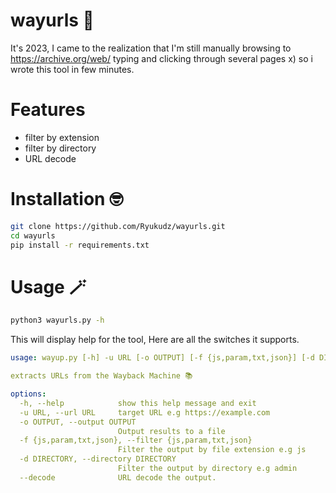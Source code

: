 # wayurls 🔗
It's 2023, I came to the realization that I'm still manually browsing to https://archive.org/web/ typing and clicking through several pages x) so i wrote this tool in few minutes.

# Features
- filter by extension
- filter by directory
- URL decode
# Installation 🤓
```sh
git clone https://github.com/Ryukudz/wayurls.git
cd wayurls
pip install -r requirements.txt
```
# Usage 🪄
```sh
python3 wayurls.py -h
```
This will display help for the tool, Here are all the switches it supports.
```yaml
usage: wayup.py [-h] -u URL [-o OUTPUT] [-f {js,param,txt,json}] [-d DIRECTORY] [--decode]

extracts URLs from the Wayback Machine 📚

options:
  -h, --help            show this help message and exit
  -u URL, --url URL     target URL e.g https://example.com
  -o OUTPUT, --output OUTPUT
                        Output results to a file
  -f {js,param,txt,json}, --filter {js,param,txt,json}
                        Filter the output by file extension e.g js
  -d DIRECTORY, --directory DIRECTORY
                        Filter the output by directory e.g admin
  --decode              URL decode the output.
```
